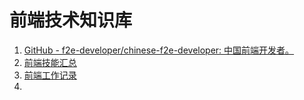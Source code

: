 # 前端技术知识库

1. [GitHub - f2e-developer/chinese-f2e-developer: 中国前端开发者。](https://github.com/f2e-developer/chinese-f2e-developer)
2. [前端技能汇总](https://github.com/JacksonTian/fks)
3. [前端工作记录](https://yingchenit.github.io/)
4. 



